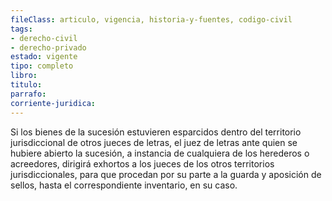 ```yaml
---
fileClass: articulo, vigencia, historia-y-fuentes, codigo-civil
tags:
- derecho-civil
- derecho-privado
estado: vigente
tipo: completo
libro:
titulo:
parrafo:
corriente-juridica:
---
```

Si los bienes de la sucesión estuvieren esparcidos dentro del territorio jurisdiccional de otros jueces de letras, el juez de letras ante quien se hubiere abierto la sucesión, a instancia de cualquiera de los herederos o acreedores, dirigirá exhortos a los jueces de los otros territorios jurisdiccionales, para que procedan por su parte a la guarda y aposición de sellos, hasta el correspondiente inventario, en su caso.